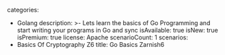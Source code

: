 categories:
  - Golang
description: >-
  Lets learn the basics of Go Programming and start writing your programs in Go and sync
isAvailable: true
isNew: true
isPremium: true
license: Apache
scenarioCount: 1
scenarios:
  - Basics Of Cryptography Z6
title: Go Basics Zarnish6
